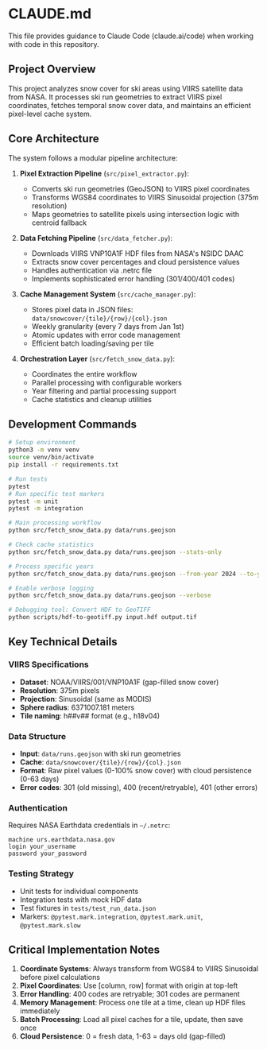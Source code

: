 # CLAUDE.md

This file provides guidance to Claude Code (claude.ai/code) when working with code in this repository.

## Project Overview

This project analyzes snow cover for ski areas using VIIRS satellite data from NASA. It processes ski run geometries to extract VIIRS pixel coordinates, fetches temporal snow cover data, and maintains an efficient pixel-level cache system.

## Core Architecture

The system follows a modular pipeline architecture:

1. **Pixel Extraction Pipeline** (`src/pixel_extractor.py`):
   - Converts ski run geometries (GeoJSON) to VIIRS pixel coordinates
   - Transforms WGS84 coordinates to VIIRS Sinusoidal projection (375m resolution)
   - Maps geometries to satellite pixels using intersection logic with centroid fallback

2. **Data Fetching Pipeline** (`src/data_fetcher.py`):
   - Downloads VIIRS VNP10A1F HDF files from NASA's NSIDC DAAC
   - Extracts snow cover percentages and cloud persistence values
   - Handles authentication via .netrc file
   - Implements sophisticated error handling (301/400/401 codes)

3. **Cache Management System** (`src/cache_manager.py`):
   - Stores pixel data in JSON files: `data/snowcover/{tile}/{row}/{col}.json`
   - Weekly granularity (every 7 days from Jan 1st)
   - Atomic updates with error code management
   - Efficient batch loading/saving per tile

4. **Orchestration Layer** (`src/fetch_snow_data.py`):
   - Coordinates the entire workflow
   - Parallel processing with configurable workers
   - Year filtering and partial processing support
   - Cache statistics and cleanup utilities

## Development Commands

```bash
# Setup environment
python3 -m venv venv
source venv/bin/activate
pip install -r requirements.txt

# Run tests
pytest
# Run specific test markers
pytest -m unit
pytest -m integration

# Main processing workflow
python src/fetch_snow_data.py data/runs.geojson

# Check cache statistics
python src/fetch_snow_data.py data/runs.geojson --stats-only

# Process specific years
python src/fetch_snow_data.py data/runs.geojson --from-year 2024 --to-year 2024

# Enable verbose logging
python src/fetch_snow_data.py data/runs.geojson --verbose

# Debugging tool: Convert HDF to GeoTIFF
python scripts/hdf-to-geotiff.py input.hdf output.tif
```

## Key Technical Details

### VIIRS Specifications
- **Dataset**: NOAA/VIIRS/001/VNP10A1F (gap-filled snow cover)
- **Resolution**: 375m pixels
- **Projection**: Sinusoidal (same as MODIS)
- **Sphere radius**: 6371007.181 meters
- **Tile naming**: h##v## format (e.g., h18v04)

### Data Structure
- **Input**: `data/runs.geojson` with ski run geometries
- **Cache**: `data/snowcover/{tile}/{row}/{col}.json`
- **Format**: Raw pixel values (0-100% snow cover) with cloud persistence (0-63 days)
- **Error codes**: 301 (old missing), 400 (recent/retryable), 401 (other errors)

### Authentication
Requires NASA Earthdata credentials in `~/.netrc`:
```
machine urs.earthdata.nasa.gov
login your_username
password your_password
```

### Testing Strategy
- Unit tests for individual components
- Integration tests with mock HDF data
- Test fixtures in `tests/test_run_data.json`
- Markers: `@pytest.mark.integration`, `@pytest.mark.unit`, `@pytest.mark.slow`

## Critical Implementation Notes

1. **Coordinate Systems**: Always transform from WGS84 to VIIRS Sinusoidal before pixel calculations
2. **Pixel Coordinates**: Use [column, row] format with origin at top-left
3. **Error Handling**: 400 codes are retryable; 301 codes are permanent
4. **Memory Management**: Process one tile at a time, clean up HDF files immediately
5. **Batch Processing**: Load all pixel caches for a tile, update, then save once
6. **Cloud Persistence**: 0 = fresh data, 1-63 = days old (gap-filled)